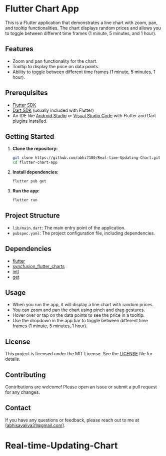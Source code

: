 # Flutter Chart App

This is a Flutter application that demonstrates a line chart with zoom, pan, and tooltip functionalities. The chart displays random prices and allows you to toggle between different time frames (1 minute, 5 minutes, and 1 hour).

## Features

- Zoom and pan functionality for the chart.
- Tooltip to display the price on data points.
- Ability to toggle between different time frames (1 minute, 5 minutes, 1 hour).

## Prerequisites

- [Flutter SDK](https://flutter.dev/docs/get-started/install)
- [Dart SDK](https://dart.dev/get-dart) (usually included with Flutter)
- An IDE like [Android Studio](https://developer.android.com/studio) or [Visual Studio Code](https://code.visualstudio.com/) with Flutter and Dart plugins installed.

## Getting Started

1. **Clone the repository:**
    ```bash
    git clone https://github.com/abhi7180/Real-time-Updating-Chart.git
    cd flutter-chart-app
    ```

2. **Install dependencies:**
    ```bash
    flutter pub get
    ```

3. **Run the app:**
    ```bash
    flutter run
    ```

## Project Structure

- `lib/main.dart`: The main entry point of the application.
- `pubspec.yaml`: The project configuration file, including dependencies.

## Dependencies

- [flutter](https://flutter.dev/)
- [syncfusion_flutter_charts](https://pub.dev/packages/syncfusion_flutter_charts)
- [intl](https://pub.dev/packages/intl)
- [get](https://pub.dev/packages/get)

## Usage

- When you run the app, it will display a line chart with random prices.
- You can zoom and pan the chart using pinch and drag gestures.
- Hover over or tap on the data points to see the price in a tooltip.
- Use the dropdown in the app bar to toggle between different time frames (1 minute, 5 minutes, 1 hour).

## License

This project is licensed under the MIT License. See the [LICENSE](LICENSE) file for details.

## Contributing

Contributions are welcome! Please open an issue or submit a pull request for any changes.

## Contact

If you have any questions or feedback, please reach out to me at [abhisavaliya31@gmail.com].

# Real-time-Updating-Chart
